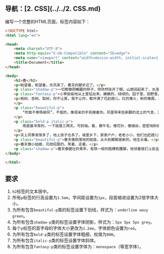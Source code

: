 ## 导航：[2. CSS](../../2. CSS.md)

编写一个完整的HTML页面，标签内容如下：

```html
<!DOCTYPE html>
<html lang="en">

<head>
    <meta charset="UTF-8">
    <meta http-equiv="X-UA-Compatible" content="IE=edge">
    <meta name="viewport" content="width=device-width, initial-scale=1.0">
    <title>Document</title>
</head>

<body>
    <h2>春</h2>
    <p>盼望着，盼望着，东风来了，春天的脚步近了。</p>
    <p class="shadow-p">一切都像刚睡醒的样子，欣欣然张开了眼。山朗润起来了，水涨起来了，太阳的脸红起来了。</p>
    <p class="fantasy-p">小草偷偷地从土里钻出来，嫩嫩的，绿绿的。园子里，田野里，瞧去，一大片一大片满是的。坐着，躺着，打两个滚，踢几脚球，赛几趟跑，捉几回迷藏。风轻悄悄的，草软绵绵的。</p>
    <p>桃树、杏树、梨树，你不让我，我不让你，都开满了花赶趟儿。红的像火，粉的像霞，白的像雪。花里带着甜味儿；闭了眼，树上仿佛已经满是桃儿、杏儿、梨儿。花下成千成百的蜜蜂嗡嗡地闹着，大小的蝴蝶飞来飞去。野花遍地是：杂样儿，有名字的，没名字的，散在草丛里，像眼睛，像星星，还眨呀眨的。
    </p>
    <p class="beautiful-p">
        “吹面不寒杨柳风”，不错的，像母亲的手抚摸着你。风里带来些新翻的泥土的气息，混着青草味儿，还有各种花的香，都在微微润湿的空气里酝酿。鸟儿将窠巢安在繁花嫩叶当中，高兴起来了，呼朋引伴地卖弄清脆的喉咙，唱出宛转的曲子，与轻风流水应和着。牛背上牧童的短笛，这时候也成天在嘹亮地响。
    </p>
    <p class="bold-p italic-p">
        雨是最寻常的，一下就是三两天。可别恼。看，像牛毛，像花针，像细丝，密密地斜织着，人家屋顶上全笼着一层薄烟。树叶子却绿得发亮，小草也青得逼你的眼。傍晚时候，上灯了，一点点黄晕的光，烘托出一片安静而和平的夜。乡下去，小路上，石桥边，有撑起伞慢慢走着的人；还有地里工作的农夫，披着蓑，戴着笠的。他们的草屋，稀稀疏疏的，在雨里静默着。
    </p>
    <p>天上风筝渐渐多了，地上孩子也多了。城里乡下，家家户户，老老小小，他们也赶趟儿似的，一个个都出来了。舒活舒活筋骨，抖擞抖擞精神，各做各的一份事去。“一年之计在于春”，刚起头儿，有的是工夫，有的是希望。</p>
    <p class="beautiful-p">春天像刚落地的娃娃，从头到脚都是新的，他生长着。</p>
    <p>春天像小姑娘，花枝招展的，笑着，走着。</p>
    <p class="shadow-p">春天像健壮的青年，有铁一般的胳膊和腰脚，他领着我们上前去。</p>
</body>

</html>
```


## 要求

1.   `h2`标签的文本居中。
2.   所有`p`标签的行高设置为`1.5em`，字间距设置为`1px`，段首缩进设置为2倍字体大小。
3.   为所有包含`beautiful-p`类的标签设置下划线，样式为：`underline wavy green`。
4.   为所有包含`shadow-p`类的标签设置字体阴影，样式为：`5px 5px 5px grey`。
5.   每个`p`标签的首字母的字体大小更改为`1.2em`，字体颜色设置为`red`。
6.   为所有包含`bold-p`类的标签设置字体粗细，权值为`800`。
7.   为所有包含`italic-p`类的标签设置字体斜体。
8.   为所有包含`fantasy-p`类的标签设置字体为：`monospace`（等宽字体）。

